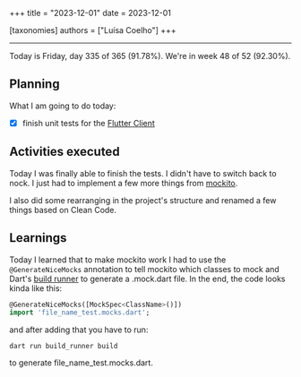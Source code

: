 +++
title = "2023-12-01"
date = 2023-12-01

[taxonomies]
authors = ["Luísa Coelho"]
+++

---

Today is Friday, day 335 of 365 (91.78%). We're in week 48 of 52 (92.30%).

## Planning

What I am going to do today:

- [x] finish unit tests for the [Flutter Client](https://github.com/OmnicodeSolutions/luisa_drf_flutter_client)

## Activities executed

Today I was finally able to finish the tests. I didn't have to switch back to nock. I just had to implement a few more things from [mockito](https://pub.dev/packages/mockito).

I also did some rearranging in the project's structure and renamed a few things based on Clean Code.

## Learnings

Today I learned that to make mockito work I had to use the `@GenerateNiceMocks` annotation to tell mockito which classes to mock and Dart's [build runner](https://pub.dev/packages/build_runner) to generate a .mock.dart file. In the end, the code looks kinda like this:

```dart
@GenerateNiceMocks([MockSpec<ClassName>()])
import 'file_name_test.mocks.dart';
```

and after adding that you have to run:

`dart run build_runner build`

to generate file_name_test.mocks.dart.
